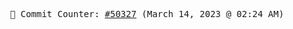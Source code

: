 <p align="center">
    <samp>
        📮 Commit Counter: <a href="https://github.com/Javascript-void0/Javascript-void0/commits/main">#50327</a> (March 14, 2023 @ 02:24 AM)
    </samp>
</p>